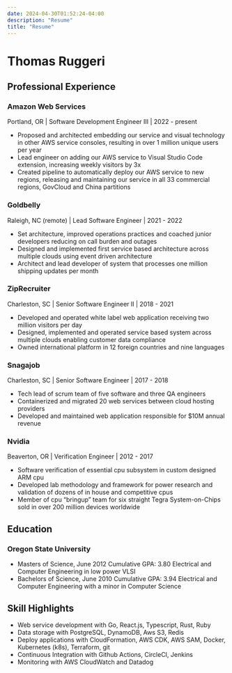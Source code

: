 ```yaml
---
date: 2024-04-30T01:52:24-04:00
description: "Resume"
title: "Resume"
---
```


# Thomas Ruggeri

## Professional Experience

### Amazon Web Services

Portland, OR | Software Development Engineer III | 2022 - present

* Proposed and architected embedding our service and visual technology in other AWS service consoles, resulting in over 1 million unique users per year
* Lead engineer on adding our AWS service to Visual Studio Code extension, increasing weekly visitors by 3x
* Created pipeline to automatically deploy our AWS service to new regions, releasing and maintaining our service in all 33 commercial regions, GovCloud and China partitions

### Goldbelly

Raleigh, NC (remote) | Lead Software Engineer | 2021 - 2022

* Set architecture, improved operations practices and coached junior developers reducing on call burden and outages
* Designed and implemented first service based architecture across multiple clouds using event driven architecture
* Architect and lead developer of system that processes one million shipping updates per month

### ZipRecruiter

Charleston, SC | Senior Software Engineer II | 2018 - 2021

* Developed and operated white label web application receiving two million visitors per day
* Designed, implemented and operated service based system across multiple clouds enabling customer data compliance
* Owned international platform in 12 foreign countries and nine languages

### Snagajob

Charleston, SC | Senior Software Engineer | 2017 - 2018

* Tech lead of scrum team of five software and three QA engineers
* Containerized and migrated 20 web services between cloud hosting providers
* Developed and maintained web application responsible for $10M annual revenue

### Nvidia

Beaverton, OR | Verification Engineer | 2012 - 2017

* Software verification of essential cpu subsystem in custom designed ARM cpu
* Developed lab methodology and framework for power research and validation of dozens of in house and competitive cpus
* Member of cpu “bringup” team for six straight Tegra System-on-Chips sold in over 200 million devices worldwide

## Education

### Oregon State University

* Masters of Science, June 2012
Cumulative GPA: 3.80
Electrical and Computer Engineering in low power VLSI
* Bachelors of Science, June 2010
Cumulative GPA: 3.94
Electrical and Computer Engineering with a minor in Computer Science

## Skill Highlights

* Web service development with Go, React.js, Typescript, Rust, Ruby
* Data storage with PostgreSQL, DynamoDB, Aws S3, Redis
* Deploy applications with CloudFormation, AWS CDK, AWS SAM, Docker, Kubernetes (k8s), Terraform, git
* Continuous Integration with Github Actions, CircleCI, Jenkins
* Monitoring with AWS CloudWatch and Datadog
